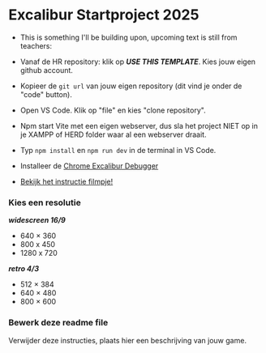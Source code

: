 # Excalibur Startproject 2025

- This is something I'll be building upon, upcoming text is still from teachers:

- Vanaf de HR repository: klik op ***USE THIS TEMPLATE***. Kies jouw eigen github account. 
- Kopieer de `git url` van jouw eigen repository (dit vind je onder de "code" button).
- Open VS Code. Klik op "file" en kies "clone repository".
- Npm start Vite met een eigen webserver, dus sla het project NIET op in je XAMPP of HERD folder waar al een webserver draait.
- Typ `npm install` en `npm run dev` in de terminal in VS Code.
- Installeer de [Chrome Excalibur Debugger](https://chromewebstore.google.com/detail/excalibur-dev-tools/dinddaeielhddflijbbcmpefamfffekc)
- [Bekijk het instructie filmpje!](https://youtu.be/UIVpe4L5_P4)

### Kies een resolutie

***widescreen 16/9***
- 640 × 360
- 800 x 450
- 1280 x 720

***retro 4/3***
- 512 × 384
- 640 × 480
- 800 × 600

### Bewerk deze readme file

Verwijder deze instructies, plaats hier een beschrijving van jouw game.
